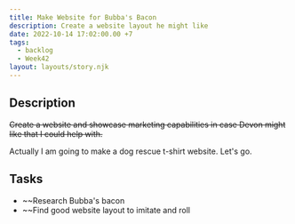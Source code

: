 ```yaml
---
title: Make Website for Bubba's Bacon
description: Create a website layout he might like
date: 2022-10-14 17:02:00.00 +7
tags:
  - backlog
  - Week42
layout: layouts/story.njk
---
```


## Description

~~Create a website and showcase marketing capabilities in case Devon might like that I could help with.~~

Actually I am going to make a dog rescue t-shirt website. Let's go.

## Tasks

- ~~Research Bubba's bacon
- ~~Find good website layout to imitate and roll
